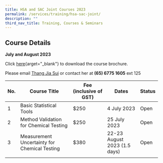 ```yaml
---
title: HSA and SAC Joint Courses 2023
permalink: /services/training/hsa-sac-joint/
description: ""
third_nav_title: Training, Courses & Seminars
---
```

## Course Details
**July and August 2023**


  
Click [here](/files/Registration%20forms/2023_hsa-sac_joint_courses.pdf){arget="\_blank"} to download the course brochure.



Please email <a href="mailto:HSA_CML@hsa.gov.sg">Thang Jia Sui</a> or contact her at **(65) 6775 1605** ext 125



	
<table>
<thead>
  <tr>
    <th>No.</th>
    <th>Course Title</th>
    <th>Fee (inclusive of GST)</th>
    <th>Dates</th>
    <th>Status</th>
  </tr>
</thead>
<tbody>
  <tr>
    <td>1</td>
    <td>Basic Statistical Tools</td>
    <td>$250</td>
    <td>4 July 2023</td>
    <td>Open</td>
  </tr>
  <tr>
    <td>2</td>
    <td>Method Validation for Chemical Testing</td>
    <td>$250</td>
    <td>25 July 2023</td>
    <td>Open</td>
  </tr>
  <tr>
    <td>3</td>
    <td>Measurement Uncertainty for Chemical Testing</td>
    <td>$380</td>
    <td>22-23 August 2023 (1.5 days)</td>
    <td>Open</td>
  </tr>
  <tr>
    <td></td>
    <td></td>
    <td></td>
    <td></td>
    <td></td>
  </tr>
</tbody>
</table>